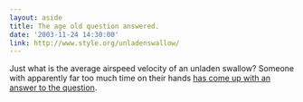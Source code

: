 ```yaml
---
layout: aside
title: The age old question answered.
date: '2003-11-24 14:30:00'
link: http://www.style.org/unladenswallow/
---
```


Just what is the average airspeed velocity of an unladen swallow? Someone with apparently far too much time on their hands [has come up with an answer to the question](http://www.style.org/unladenswallow/).